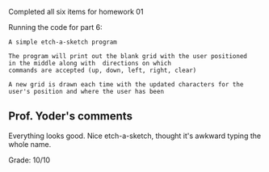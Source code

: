 Completed all six items for homework 01

Running the code for part 6:
	
	A simple etch-a-sketch program 
	
	The program will print out the blank grid with the user positioned
	in the middle along with  directions on which 
	commands are accepted (up, down, left, right, clear) 
	
	A new grid is drawn each time with the updated characters for the 
	user's position and where the user has been 

## Prof. Yoder's comments

Everything looks good.  Nice etch-a-sketch, thought it's awkward typing the whole name.

Grade:  10/10